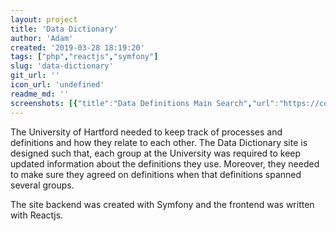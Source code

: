 ```yaml
---
layout: project
title: 'Data Dictionary'
author: 'Adam'
created: '2019-03-28 18:19:20'
tags: ["php","reactjs","symfony"]
slug: 'data-dictionary'
git_url: ''
icon_url: 'undefined'
readme_md: ''
screenshots: [{"title":"Data Definitions Main Search","url":"https://codingsimply.com/wp-content/uploads/2019/03/Data-Definitions-Main-Search.png"},{"title":"Data Definitions Admin Dashboard","url":"https://codingsimply.com/wp-content/uploads/2019/03/Data-Definitions-Admin-Dashboard.png"},{"title":"Data Definitions Search","url":"https://codingsimply.com/wp-content/uploads/2019/03/Data-Definitions-Search.png"},{"title":"Data Definitions Edit","url":"https://codingsimply.com/wp-content/uploads/2019/03/Data-Definitions-Edit.png"}]
---
```



The University of Hartford needed to keep track of processes and definitions and how they relate to each other. The Data Dictionary site is designed such that, each group at the University was required to keep updated information about the definitions they use. Moreover, they needed to make sure they agreed on definitions when that definitions spanned several groups.

The site backend was created with Symfony and the frontend was written with Reactjs.
